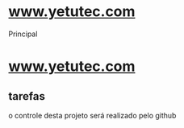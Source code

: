 # www.yetutec.com
Principal

# www.yetutec.com

## tarefas

o controle desta projeto será realizado  pelo github

